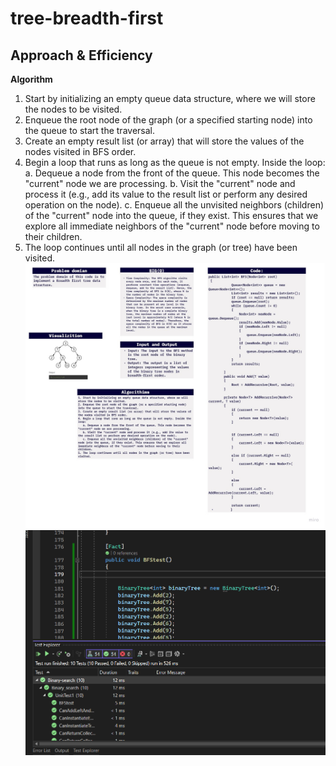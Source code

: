 # tree-breadth-first

## Approach & Efficiency
**Algorithm**
1. Start by initializing an empty queue data structure, where we will store the nodes to be visited.
2. Enqueue the root node of the graph (or a specified starting node) into the queue to start the traversal.
3. Create an empty result list (or array) that will store the values of the nodes visited in BFS order.
4. Begin a loop that runs as long as the queue is not empty. Inside the loop:
   a. Dequeue a node from the front of the queue. This node becomes the "current" node we are processing.
   b. Visit the "current" node and process it (e.g., add its value to the result list or perform any desired operation on the node).
   c. Enqueue all the unvisited neighbors (children) of the "current" node into the queue, if they exist. This ensures that we explore all immediate neighbors of the "current" node before moving to their children.
5. The loop continues until all nodes in the graph (or tree) have been visited.
![white](https://github.com/abdarahman-shaheen/data-structures-and-algorithms/blob/master/data-structures-and-algorithms/Code-challenge-16/Tree-Breadth.jpg)
![test](https://github.com/abdarahman-shaheen/data-structures-and-algorithms/blob/master/data-structures-and-algorithms/Code-challenge-16/Test-Tree-Breadth.png)
